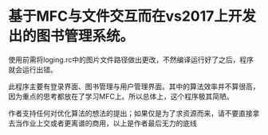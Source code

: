# 基于MFC与<txt>文件交互而在vs2017上开发出的图书管理系统。
  使用前需将loging.rc中的图片文件路径做出更改，不然编译运行好了之后，程序就会运行出错。
  
  此程序主要有登录界面、图书管理与用户管理界面。其中的算法效率并不算很高，因为重点的思考都放在了学习MFC上。所以总体上，这个程序极其简陋。
  
  作者支持任何对优化算法的想法的提出；如果仅是为了求资源而来，请不要直接拿去当作业上交或者更离谱的商用，以上是作者最后无力的底线
  

